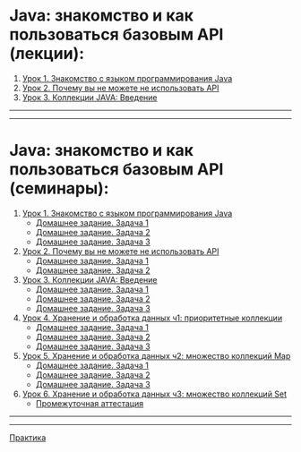 
# **Java: знакомство и как пользоваться базовым API (лекции):**

1. [Урок 1. Знакомство с языком программирования Java](https://github.com/olgashenkel/Java_course/tree/main/Lesson/Lesson_1/src)
2. [Урок 2. Почему вы не можете не использовать API](https://github.com/olgashenkel/Java_course/tree/main/Lesson/Lesson_2/src)
3. [Урок 3. Коллекции JAVA: Введение](https://github.com/olgashenkel/Java_course/tree/main/Lesson/Lesson_3/src)
<!-- 4. [Урок 4. Хранение и обработка данных ч1: приоритетные коллекции]()
5. [Урок 5. Хранение и обработка данных ч2: множество коллекций Map]()
6. [Урок 6. Хранение и обработка данных ч3: множество коллекций Set]() -->

---
---

# **Java: знакомство и как пользоваться базовым API (семинары):**

1. [Урок 1. Знакомство с языком программирования Java](https://github.com/olgashenkel/Java_course/tree/main/Seminar/Seminar_1/src)
   * [Домашнее задание. Задача 1](https://github.com/olgashenkel/Java_course/blob/main/Seminar/Seminar_1/src/DZ_1.java)
   * [Домашнее задание. Задача 2](https://github.com/olgashenkel/Java_course/blob/main/Seminar/Seminar_1/src/DZ_2.java)
   * [Домашнее задание. Задача 3](https://github.com/olgashenkel/Java_course/blob/main/Seminar/Seminar_1/src/DZ_3.java)
2. [Урок 2. Почему вы не можете не использовать API](https://github.com/olgashenkel/Java_course/tree/main/Seminar/Seminar_2/src)
   * [Домашнее задание. Задача 1](https://github.com/olgashenkel/Java_course/blob/main/Seminar/Seminar_2/src/DZ_1.java)
   * [Домашнее задание. Задача 2](https://github.com/olgashenkel/Java_course/blob/main/Seminar/Seminar_2/src/DZ_2.java)
3. [Урок 3. Коллекции JAVA: Введение](https://github.com/olgashenkel/Java_course/blob/main/Seminar/Seminar_3/src)
   * [Домашнее задание. Задача 1](https://github.com/olgashenkel/Java_course/blob/main/Seminar/Seminar_3/src/DZ_1.java)
   * [Домашнее задание. Задача 2](https://github.com/olgashenkel/Java_course/blob/main/Seminar/Seminar_3/src/DZ_2.java)
   * [Домашнее задание. Задача 3](https://github.com/olgashenkel/Java_course/blob/main/Seminar/Seminar_3/src/DZ_3.java)
4. [Урок 4. Хранение и обработка данных ч1: приоритетные коллекции](https://github.com/olgashenkel/Java_course/blob/main/Seminar/Seminar_4/src)
   * [Домашнее задание. Задача 1](https://github.com/olgashenkel/Java_course/blob/main/Seminar/Seminar_4/src/DZ_1.java)
   * [Домашнее задание. Задача 2](https://github.com/olgashenkel/Java_course/blob/main/Seminar/Seminar_4/src/DZ_2.java)
   * [Домашнее задание. Задача 3](https://github.com/olgashenkel/Java_course/blob/main/Seminar/Seminar_4/src/DZ_3.java)
5. [Урок 5. Хранение и обработка данных ч2: множество коллекций Map](https://github.com/olgashenkel/Java_course/blob/main/Seminar/Seminar_5/src)
   * [Домашнее задание. Задача 1](https://github.com/olgashenkel/Java_course/blob/main/Seminar/Seminar_5/src/DZ_1.java)
   * [Домашнее задание. Задача 2](https://github.com/olgashenkel/Java_course/blob/main/Seminar/Seminar_5/src/DZ_2.java)
   * [Домашнее задание. Задача 3](https://github.com/olgashenkel/Java_course/blob/main/Seminar/Seminar_5/src/DZ_3.java)
6. [Урок 6. Хранение и обработка данных ч3: множество коллекций Set](https://github.com/olgashenkel/Java_course/blob/main/Seminar/Seminar_6/src)
   * [Промежуточная аттестация]()

---
---

[Практика](https://github.com/olgashenkel/Java_course/tree/main/Practice/src)
